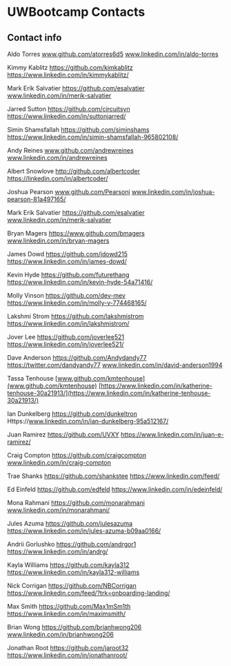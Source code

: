 # UWBootcamp Contacts

## Contact info

Aldo Torres   www.github.com/atorres6d5 www.linkedin.com/in/aldo-torres

Kimmy Kablitz https://github.com/kimkablitz https://www.linkedin.com/in/kimmykablitz/

Mark Erik Salvatier https://github.com/esalvatier www.linkedin.com/in/merik-salvatier

Jarred Sutton https://github.com/circuitsyn https://www.linkedin.com/in/suttonjarred/ 

Simin Shamsfallah https://github.com/siminshams https://www.linkedin.com/in/simin-shamsfallah-965802108/

Andy Reines www.github.com/andrewreines www.linkedin.com/in/andrewreines

Albert Snowlove http://github.com/albertcoder https://linkedin.com/in/albertcoder/

Joshua Pearson www.github.com/Pearsonj www.linkedin.com/in/joshua-pearson-81a497165/

Mark Erik Salvatier https://github.com/esalvatier www.linkedin.com/in/merik-salvatier

Bryan Magers    https://www.github.com/bmagers   www.linkedin.com/in/bryan-magers

James Dowd  https://github.com/jdowd215  https://www.linkedin.com/in/james-dowd/

Kevin Hyde https://github.com/futurethang https://www.linkedin.com/in/kevin-hyde-54a71416/

Molly Vinson https://github.com/dev-mev https://www.linkedin.com/in/molly-v-774468165/

Lakshmi Strom https://github.com/lakshmistrom https://www.linkedin.com/in/lakshmistrom/

Jover Lee https://github.com/joverlee521 https://www.linkedin.com/in/joverlee521/

Dave Anderson https://github.com/Andydandy77 https://twitter.com/dandyandy77 www.linkedin.com/in/david-anderson1994

Tassa Tenhouse [www.github.com/kmtenhouse](www.github.com/kmtenhouse) [https://www.linkedin.com/in/katherine-tenhouse-30a21913/](https://www.linkedin.com/in/katherine-tenhouse-30a21913/)

Ian Dunkelberg https://github.com/dunkeltron Https://www.linkedin.com/in/ian-dunkelberg-95a512167/

Juan Ramirez https://github.com/UVXY https://www.linkedin.com/in/juan-e-ramirez/

Craig Compton https://github.com/craigcompton www.linkedin.com/in/craig-compton

Trae Shanks https://github.com/shankstee https://www.linkedin.com/feed/

Ed Einfeld https://github.com/edfeld https://www.linkedin.com/in/edeinfeld/

Mona Rahmani https://github.com/monarahmani www.linkedin.com/in/monarahmani/

Jules Azuma https://github.com/julesazuma https://www.linkedin.com/in/jules-azuma-b09aa0166/

Andrii Gorlushko https://github.com/andrgor1 https://www.linkedin.com/in/andrg/ 

Kayla Williams https://github.com/kayla312 https://www.linkedin.com/in/kayla312-williams

Nick Corrigan https://github.com/NBCorrigan  https://www.linkedin.com/feed/?trk=onboarding-landing/

Max Smith https://github.com/Max1mSm1th https://www.linkedin.com/in/maximsmith/

Brian Wong https://github.com/brianhwong206 www.linkedin.com/in/brianhwong206

Jonathan Root https://github.com/jaroot32 https://www.linkedin.com/in/jonathanroot/
